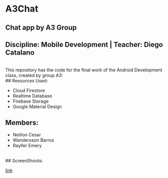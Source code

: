 # A3Chat
## Chat app by A3 Group

## Discipline: Mobile Development |  Teacher: Diego Catalano
<br/>
This repository has the code for the final work of the Android Development class, created by group A3:
<br/>
## Resources Used: 

*  Cloud Firestore
*  Realtime Database
*  Firebase Storage
*  Google Material Design

## Members: 
*  Neillon Cesar
*  Wandersson Barros
*  Rayller Emery
<br/>
## ScreenShoots:

[link](https://drive.google.com/open?id=1t2ScuvZk7Xv1PgZifM2_IAevZe2GoD43)


